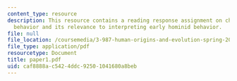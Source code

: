 ```yaml
---
content_type: resource
description: This resource contains a reading response assignment on chimp and bonobo
  behavior and its relevance to interpreting early hominid behavior.
file: null
file_location: /coursemedia/3-987-human-origins-and-evolution-spring-2006/caf8888ac5424ddc92501041680a8beb_paper1.pdf
file_type: application/pdf
resourcetype: Document
title: paper1.pdf
uid: caf8888a-c542-4ddc-9250-1041680a8beb
---
```

